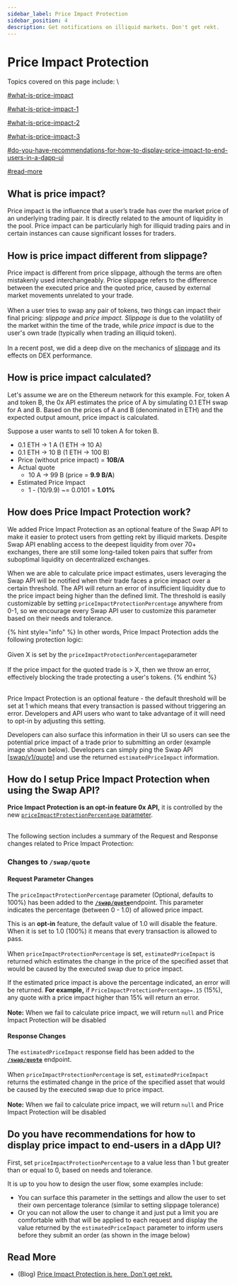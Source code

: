 ```yaml
---
sidebar_label: Price Impact Protection
sidebar_position: 4
description: Get notifications on illiquid markets. Don't get rekt.
---
```


# Price Impact Protection

Topics covered on this page include: \


[#what-is-price-impact](price-impact-protection.md#what-is-price-impact "mention")

[#what-is-price-impact-1](price-impact-protection.md#what-is-price-impact-1 "mention")

[#what-is-price-impact-2](price-impact-protection.md#what-is-price-impact-2 "mention")

[#what-is-price-impact-3](price-impact-protection.md#what-is-price-impact-3 "mention")

[#do-you-have-recommendations-for-how-to-display-price-impact-to-end-users-in-a-dapp-ui](price-impact-protection.md#do-you-have-recommendations-for-how-to-display-price-impact-to-end-users-in-a-dapp-ui "mention")

[#read-more](price-impact-protection.md#read-more "mention")

## What is price impact? <a href="#what-is-price-impact" id="what-is-price-impact"></a>

Price impact is the influence that a user’s trade has over the market price of an underlying trading pair. It is directly related to the amount of liquidity in the pool. Price impact can be particularly high for illiquid trading pairs and in certain instances can cause significant losses for traders.

## How is price impact different from slippage? <a href="#what-is-price-impact" id="what-is-price-impact"></a>

Price impact is different from price slippage, although the terms are often mistakenly used interchangeably. Price slippage refers to the difference between the executed price and the quoted price, caused by external market movements unrelated to your trade. \
\
When a user tries to swap any pair of tokens, two things can impact their final pricing: _slippage_ and _price impact._ _Slippage_ is due to the volatility of the market within the time of the trade, while _price impact_ is due to the user's own trade (typically when trading an illiquid token).\
\
In a recent post, we did a deep dive on the mechanics of [slippage](https://blog.0x.org/measuring-the-impact-of-hidden-dex-costs/) and its effects on DEX performance.

## How is price impact calculated? <a href="#what-is-price-impact" id="what-is-price-impact"></a>

Let's assume we are on the Ethereum network for this example. For, token A and token B, the 0x API estimates the price of A by simulating 0.1 ETH swap for A and B. Based on the prices of A and B (denominated in ETH) and the expected output amount, price impact is calculated.

Suppose a user wants to sell 10 token A for token B.

* 0.1 ETH → 1 A (1 ETH → 10 A)
* 0.1 ETH → 10 B (1 ETH → 100 B)
* Price (without price impact) = **10B/A**
* Actual quote
  * 10 A → 99 B (price = **9.9 B/A**)
* Estimated Price Impact
  * 1 - (10/9.9) \~= 0.0101 = **1.01%**

## How does Price Impact Protection work? <a href="#what-is-price-impact" id="what-is-price-impact"></a>

We added Price Impact Protection as an optional feature of the Swap API to make  it easier to protect users from getting rekt by illiquid markets. Despite Swap API enabling access to the deepest liquidity from over 70+ exchanges, there are still some long-tailed token pairs that suffer from suboptimal liquidity on decentralized exchanges.

When we are able to calculate price impact estimates, users leveraging the Swap API will be notified when their trade faces a price impact over a certain threshold. The API will return an error of insufficient liquidity due to the price impact being higher than the defined limit. The threshold is easily customizable by setting `priceImpactProtectionPercentage` anywhere from 0-1, so we encourage every Swap API user to customize this parameter based on their needs and tolerance.

{% hint style="info" %}
In other words, Price Impact Protection adds the following protection logic:\
\
Given X is set by the `priceImpactProtectionPercentage`parameter\
\
If the price impact for the quoted trade is > X, then we throw an error, effectively blocking the trade protecting a user's tokens.
{% endhint %}

\
Price Impact Protection is an optional feature - the default threshold will be set at 1 which means that every transaction is passed without triggering an error. Developers and API users who want to take advantage of it will need to opt-in by adjusting this setting.

Developers can also surface this information in their UI so users can see the potential price impact of a trade prior to submitting an order (example image shown below). Developers can simply ping the Swap API \[[swap/v1/quote](https://docs.0x.org/0x-api-swap/api-references/get-swap-v1-quote#request)] and use the returned `estimatedPriceImpact` information.

## How do I setup Price Impact Protection when using the Swap API? <a href="#what-is-price-impact" id="what-is-price-impact"></a>

**Price Impact Protection is an opt-in feature 0x API,** it is controlled by the new [`priceImpactProtectionPercentage` parameter](../api-references/get-swap-v1-quote.md#request).&#x20;

\
The following section includes a summary of the Request and Response changes related to Price Impact Protection:

### **Changes to `/swap/quote`**

#### **Request Parameter Changes**

The `priceImpactProtectionPercentage` parameter (Optional, defaults to 100%) has been added to the [**`/swap/quote`**](../api-references/get-swap-v1-quote.md)endpoint. This parameter indicates the percentage (between 0 - 1.0) of allowed price impact.&#x20;

This is an **opt-in** feature, the default value of 1.0 will disable the feature. When it is set to 1.0 (100%) it means that every transaction is allowed to pass.\
\
When `priceImpactProtectionPercentage` is set, `estimatedPriceImpact` is returned which estimates the change in the price of the specified asset that would be caused by the executed swap due to price impact.

If the estimated price impact is above the percentage indicated, an error will be returned. **For example,** if `PriceImpactProtectionPercentage=.15` (15%), any quote with a price impact higher than 15% will return an error. \
\
**Note:** When we fail to calculate price impact, we will return `null` and Price Impact Protection will be disabled

#### **Response Changes**

The `estimatedPriceImpact` response field has been added to the [**`/swap/quote`**](../api-references/get-swap-v1-quote.md) endpoint.\
\
When `priceImpactProtectionPercentage` is set, `estimatedPriceImpact` returns the estimated change in the price of the specified asset that would be caused by the executed swap due to price impact.\
\
**Note:** When we fail to calculate price impact, we will return `null` and Price Impact Protection will be disabled

## Do you have recommendations for how to display price impact to end-users in a dApp UI?

First, set `priceImpactProtectionPercentage` to a value less than 1 but greater than or equal to 0, based on needs and tolerance.

It is up to you how to design the user flow, some examples include:&#x20;

* You can surface this parameter in the settings and allow the user to set their own percentage tolerance (similar to setting slippage tolerance)
* Or you can not allow the user to change it and just put a limit you are comfortable with that will be applied to each request and display the value returned by the `estimatedPriceImpact` parameter to inform users before they submit an order (as shown in the image below)



## Read More

* (Blog) [Price Impact Protection is here. Don't get rekt.](https://blog.0x.org/0x-swap-api-price-impact-protection/)